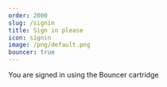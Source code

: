 ```yaml
---
order: 2000
slug: /signin
title: Sign in please
icon: signin
image: /png/default.png
bouncer: true
---
```


You are signed in using the Bouncer cartridge
